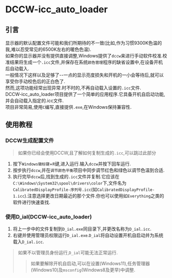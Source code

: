 # DCCW-icc_auto_loader  

## 引言  

显示器的默认配置文件可能和我们所期待的不一致(比如,作为习惯9300K色温的我,难以忍受常见的6500K左右的暖色色温).  
如果你的显示器并没有提供直接调整,Windows提供了`dccw`来进行手动软件校准.校准结果将生成一个`.icc`文件,并保存在系统`颜色管理`程序的缺省设置中,在设备开机后自动载入.  
一般情况下这样以及足够了--一点的显示亮度损失和开机的一小会等待后,就可以享受你手动校色后的正白色了.  
然而,这项功能经常出现异常.时不时的,不再自动载入设置的`.icc`文件.  
DCCW-icc_auto_loader项目提供了一个简单的应用程序.它具备开机自启动功能,并会自动载入指定的.icc文件.  
项目非常简易,使用`C`编写,直接提供`.exe`,在Windows保持兼容性.  

## 使用教程  

### DCCW生成配置文件  

>如果你已经会使用DCCW,且了解如何复制生成的`.icc`,可以跳过此部分  

1. 按下`Windows徽标键`+`R`键,进入运行.输入`dccw`并按下回车运行.  
2. 按步执行`dccw`,并在`调节颜色平衡`项目中同步调节红色和绿色以调节色温到合适.  
3. 执行完毕`dccw`后,找到生成的`.icc`文件并复制.它应该在`C:\Windows\System32\spool\drivers\color`下,文件名为`CalibratedDisplayProfile-序列号.icc`(如`CalibratedDisplayProfile-1.icc`).注意选择更改日期最近的那个文件.你也可以使用如`Everything`之类的软件进行快速查找.  

### 使用D_ial(DCCW-icc_auto_loader)  

1. 将上一步中的文件复制到`D_ial.exe`同目录下,并更改名称为`D_ial.icc`.  
2. 右键并使用管理员权限运行`D_ial.exe`.`D_ial`将自动设置开机自启动并为系统载入`D_ial.icc`.  

> 如果不以管理员身份运行,`D_ial`可能无法正常运行.  
>> 如果要解除开机自启动,可以在设置(Windows11),任务管理器(Windows10)及`msconfig`(Windows8及更早)中调整.  